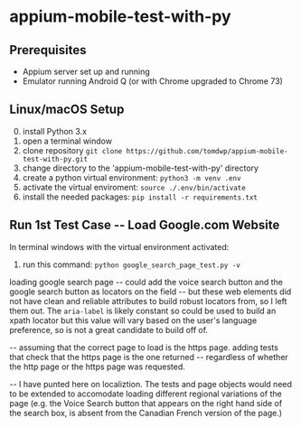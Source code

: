 # appium-mobile-test-with-py

## Prerequisites 
* Appium server set up and running
* Emulator running Android Q (or with Chrome upgraded to Chrome 73)

## Linux/macOS Setup
0. install Python 3.x
1. open a terminal window
2. clone repository `git clone https://github.com/tomdwp/appium-mobile-test-with-py.git`
3. change directory to the 'appium-mobile-test-with-py' directory
4. create a python virtual environment: `python3 -m venv .env`
5. activate the virtual enviroment: `source ./.env/bin/activate`
6. install the needed packages: `pip install -r requirements.txt`


## Run 1st Test Case -- Load Google.com Website
In terminal windows with the virtual environment activated:
1. run this command: `python google_search_page_test.py -v`



loading google search page
-- could add the voice search button and the google search button as locators on the field -- but these web elements did not have clean and reliable attributes to build robust locators from, so I left them out.  The `aria-label` is likely constant so could be used to build an xpath locator but this value will vary based on the user's language preference, so is not a great candidate to build off of.

-- assuming that the correct page to load is the https page.  adding tests that check that the https page is the one returned -- regardless of whether the http page or the https page was requested.

-- I have punted here on localiztion.  The tests and page objects would need to be extended to accomodate loading different regional variations of the page (e.g. the Voice Search button that appears on the right hand side of the search box, is absent from the Canadian French version of the page.)

